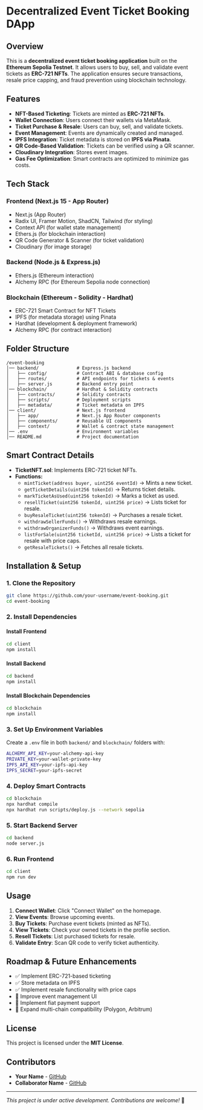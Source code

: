 # Decentralized Event Ticket Booking DApp

## Overview
This is a **decentralized event ticket booking application** built on the **Ethereum Sepolia Testnet**. It allows users to buy, sell, and validate event tickets as **ERC-721 NFTs**. The application ensures secure transactions, resale price capping, and fraud prevention using blockchain technology.

## Features
- **NFT-Based Ticketing**: Tickets are minted as **ERC-721 NFTs**.
- **Wallet Connection**: Users connect their wallets via MetaMask.
- **Ticket Purchase & Resale**: Users can buy, sell, and validate tickets.
- **Event Management**: Events are dynamically created and managed.
- **IPFS Integration**: Ticket metadata is stored on **IPFS via Pinata**.
- **QR Code-Based Validation**: Tickets can be verified using a QR scanner.
- **Cloudinary Integration**: Stores event images.
- **Gas Fee Optimization**: Smart contracts are optimized to minimize gas costs.

## Tech Stack
### **Frontend (Next.js 15 - App Router)**
- Next.js (App Router)
- Radix UI, Framer Motion, ShadCN, Tailwind (for styling)
- Context API (for wallet state management)
- Ethers.js (for blockchain interaction)
- QR Code Generator & Scanner (for ticket validation)
- Cloudinary (for image storage)

### **Backend (Node.js & Express.js)**
- Ethers.js (Ethereum interaction)
- Alchemy RPC (for Ethereum Sepolia node connection)

### **Blockchain (Ethereum - Solidity - Hardhat)**
- ERC-721 Smart Contract for NFT Tickets
- IPFS (for metadata storage) using Pinata
- Hardhat (development & deployment framework)
- Alchemy RPC (for contract interaction)

## Folder Structure
```
/event-booking
│── backend/              # Express.js backend
│   ├── config/           # Contract ABI & database config
│   ├── routes/           # API endpoints for tickets & events
│   ├── server.js         # Backend entry point
│── blockchain/           # Hardhat & Solidity contracts
│   ├── contracts/        # Solidity contracts
│   ├── scripts/          # Deployment scripts
│   ├── metadata/         # Ticket metadata on IPFS
│── client/               # Next.js frontend
│   ├── app/              # Next.js App Router components
│   ├── components/       # Reusable UI components
│   ├── context/          # Wallet & contract state management
│── .env                  # Environment variables
│── README.md             # Project documentation
```

## Smart Contract Details
- **TicketNFT.sol**: Implements ERC-721 ticket NFTs.
- **Functions:**
  - `mintTicket(address buyer, uint256 eventId)` → Mints a new ticket.
  - `getTicketDetails(uint256 tokenId)` → Returns ticket details.
  - `markTicketAsUsed(uint256 tokenId)` → Marks a ticket as used.
  - `resellTicket(uint256 tokenId, uint256 price)` → Lists ticket for resale.
  - `buyResaleTicket(uint256 tokenId)` → Purchases a resale ticket.
  - `withdrawSellerFunds()` → Withdraws resale earnings.
  - `withdrawOrganizerFunds()` → Withdraws event earnings.
  - `listForSale(uint256 ticketId, uint256 price)` → Lists a ticket for resale with price caps.
  - `getResaleTickets()` → Fetches all resale tickets.

## Installation & Setup
### **1. Clone the Repository**
```bash
git clone https://github.com/your-username/event-booking.git
cd event-booking
```

### **2. Install Dependencies**
#### Install Frontend
```bash
cd client
npm install
```
#### Install Backend
```bash
cd backend
npm install
```
#### Install Blockchain Dependencies
```bash
cd blockchain
npm install
```

### **3. Set Up Environment Variables**
Create a `.env` file in both `backend/` and `blockchain/` folders with:
```bash
ALCHEMY_API_KEY=your-alchemy-api-key
PRIVATE_KEY=your-wallet-private-key
IPFS_API_KEY=your-ipfs-api-key
IPFS_SECRET=your-ipfs-secret
```

### **4. Deploy Smart Contracts**
```bash
cd blockchain
npx hardhat compile
npx hardhat run scripts/deploy.js --network sepolia
```

### **5. Start Backend Server**
```bash
cd backend
node server.js
```

### **6. Run Frontend**
```bash
cd client
npm run dev
```

## Usage
1. **Connect Wallet**: Click "Connect Wallet" on the homepage.
2. **View Events**: Browse upcoming events.
3. **Buy Tickets**: Purchase event tickets (minted as NFTs).
4. **View Tickets**: Check your owned tickets in the profile section.
5. **Resell Tickets**: List purchased tickets for resale.
6. **Validate Entry**: Scan QR code to verify ticket authenticity.

## Roadmap & Future Enhancements
- ✅ Implement ERC-721-based ticketing
- ✅ Store metadata on IPFS
- ✅ Implement resale functionality with price caps
- 🔄 Improve event management UI
- 🔄 Implement fiat payment support
- 🔄 Expand multi-chain compatibility (Polygon, Arbitrum)

## License
This project is licensed under the **MIT License**.

## Contributors
- **Your Name** - [GitHub](https://github.com/INDRESH-009)
- **Collaborator Name** - [GitHub](https://github.com/haryshwa05)

---
_This project is under active development. Contributions are welcome!_ 🚀


